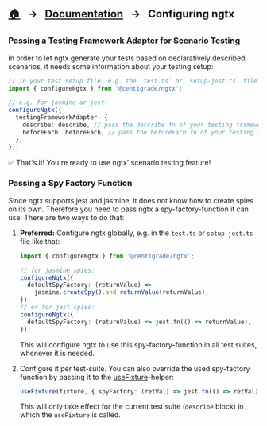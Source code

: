 ## [🏠][home] &nbsp; → &nbsp; **[Documentation][docs]** &nbsp; → &nbsp; Configuring ngtx

[home]: ../README.md
[docs]: ./overview.md
[index]: ./built-in.md
[usefixture]: ./helpers/use-fixture.md

### Passing a Testing Framework Adapter for Scenario Testing

In order to let ngtx generate your tests based on declaratively described scenarios, it needs some information about your testing setup:

```ts
// in your test setup file, e.g. the `test.ts` or `setup-jest.ts` file:
import { configureNgtx } from '@centigrade/ngtx';

// e.g. for jasmine or jest:
configureNgtx({
  testingFrameworkAdapter: {
    describe: describe, // pass the describe fn of your testing framework
    beforeEach: beforeEach, // pass the beforeEach fn of your testing framework
  },
});
```

✅ That's it! You're ready to use ngtx' scenario testing feature!

### Passing a Spy Factory Function

Since ngtx supports jest and jasmine, it does not know how to create spies on its own.
Therefore you need to pass ngtx a spy-factory-function it can use.
There are two ways to do that:

1. **Preferred:** Configure ngtx globally, e.g. in the `test.ts` or `setup-jest.ts` file like that:

   ```ts
   import { configureNgtx } from '@centigrade/ngtx';

   // for jasmine spies:
   configureNgtx({
     defaultSpyFactory: (returnValue) =>
       jasmine.createSpy().and.returnValue(returnValue),
   });
   // or for jest spies:
   configureNgtx({
     defaultSpyFactory: (returnValue) => jest.fn(() => returnValue),
   });
   ```

   This will configure ngtx to use this spy-factory-function in all test suites, whenever it is needed.

2. Configure it per test-suite. You can also override the used spy-factory function by passing it to the [useFixture]-helper:

   ```ts
   useFixture(fixture, { spyFactory: (retVal) => jest.fn(() => retVal) });
   ```

   This will only take effect for the current test suite (`describe` block) in which the `useFixture` is called.
